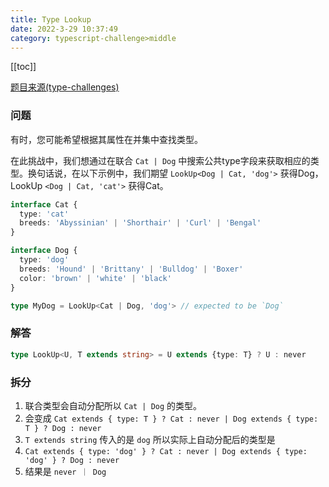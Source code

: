 ```yaml
---
title: Type Lookup
date: 2022-3-29 10:37:49
category: typescript-challenge>middle
---
```


[[toc]]

[题目来源(type-challenges)]()

### 问题
有时，您可能希望根据其属性在并集中查找类型。

在此挑战中，我们想通过在联合 `Cat | Dog` 中搜索公共type字段来获取相应的类型。换句话说，在以下示例中，我们期望 `LookUp<Dog | Cat, 'dog'>` 获得Dog，LookUp `<Dog | Cat, 'cat'>` 获得Cat。

```typescript
interface Cat {
  type: 'cat'
  breeds: 'Abyssinian' | 'Shorthair' | 'Curl' | 'Bengal'
}

interface Dog {
  type: 'dog'
  breeds: 'Hound' | 'Brittany' | 'Bulldog' | 'Boxer'
  color: 'brown' | 'white' | 'black'
}

type MyDog = LookUp<Cat | Dog, 'dog'> // expected to be `Dog`
```

### 解答
```typescript
type LookUp<U, T extends string> = U extends {type: T} ? U : never
```

### 拆分
1. 联合类型会自动分配所以 `Cat | Dog` 的类型。
2. 会变成 `Cat extends { type: T } ? Cat : never | Dog extends { type: T } ? Dog : never`
3. `T extends string` 传入的是 `dog` 所以实际上自动分配后的类型是
4. `Cat extends { type: 'dog' } ? Cat : never | Dog extends { type: 'dog' } ? Dog : never`
5. 结果是 `never ｜ Dog`
